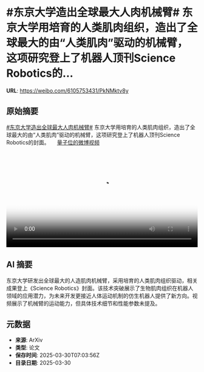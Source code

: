 # #东京大学造出全球最大人肉机械臂# 东京大学用培育的人类肌肉组织，造出了全球最大的由“人类肌肉”驱动的机械臂，这项研究登上了机器人顶刊Science Robotics的...

**URL**: https://weibo.com/6105753431/PkNMktv8y

## 原始摘要

<a href="https://m.weibo.cn/search?containerid=231522type%3D1%26t%3D10%26q%3D%23%E4%B8%9C%E4%BA%AC%E5%A4%A7%E5%AD%A6%E9%80%A0%E5%87%BA%E5%85%A8%E7%90%83%E6%9C%80%E5%A4%A7%E4%BA%BA%E8%82%89%E6%9C%BA%E6%A2%B0%E8%87%82%23&amp;extparam=%23%E4%B8%9C%E4%BA%AC%E5%A4%A7%E5%AD%A6%E9%80%A0%E5%87%BA%E5%85%A8%E7%90%83%E6%9C%80%E5%A4%A7%E4%BA%BA%E8%82%89%E6%9C%BA%E6%A2%B0%E8%87%82%23" data-hide=""><span class="surl-text">#东京大学造出全球最大人肉机械臂#</span></a> 东京大学用培育的人类肌肉组织，造出了全球最大的由“人类肌肉”驱动的机械臂，这项研究登上了机器人顶刊Science Robotics的封面。 <a href="https://video.weibo.com/show?fid=1034:5149237537603638" data-hide=""><span class="url-icon"><img style="width: 1rem;height: 1rem" src="https://h5.sinaimg.cn/upload/2015/09/25/3/timeline_card_small_video_default.png" referrerpolicy="no-referrer"></span><span class="surl-text">量子位的微博视频</span></a> <br clear="both"><div style="clear: both"></div><video controls="controls" poster="https://tvax3.sinaimg.cn/orj480/006Fd7o3ly1hzwuvxoxa1j30u01hcwh0.jpg" style="width: 100%"><source src="https://f.video.weibocdn.com/o0/M2gxiPG5lx08n22neE5y01041200ezol0E010.mp4?label=mp4_720p&amp;template=720x1280.24.0&amp;ori=0&amp;ps=1CwnkDw1GXwCQx&amp;Expires=1743321755&amp;ssig=mOyTbaWeJJ&amp;KID=unistore,video"><source src="https://f.video.weibocdn.com/o0/4faUONjTlx08n22mIdW0010412008cSj0E010.mp4?label=mp4_hd&amp;template=540x960.24.0&amp;ori=0&amp;ps=1CwnkDw1GXwCQx&amp;Expires=1743321755&amp;ssig=xkMoy1OkWv&amp;KID=unistore,video"><source src="https://f.video.weibocdn.com/o0/p9BCZpdClx08n22mmIIE010412004sUK0E010.mp4?label=mp4_ld&amp;template=360x640.24.0&amp;ori=0&amp;ps=1CwnkDw1GXwCQx&amp;Expires=1743321755&amp;ssig=OWeFWkOW3u&amp;KID=unistore,video"><p>视频无法显示，请前往<a href="https://video.weibo.com/show?fid=1034%3A5149237537603638" target="_blank" rel="noopener noreferrer">微博视频</a>观看。</p></video>

## AI 摘要

东京大学研发出全球最大的人造肌肉机械臂，采用培育的人类肌肉组织驱动，相关成果登上《Science Robotics》封面。该技术突破展示了生物肌肉组织在机器人领域的应用潜力，为未来开发更接近人体运动机制的仿生机器人提供了新方向。视频展示了机械臂的运动能力，但具体技术细节和性能参数未提及。

## 元数据

- **来源**: ArXiv
- **类型**: 论文
- **保存时间**: 2025-03-30T07:03:56Z
- **目录日期**: 2025-03-30
